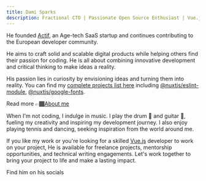 ```yaml
---
title: Dami Sparks
description: Fractional CTO | Passionate Open Source Enthusiast | Vue.js & Nuxt Fullstack Developer | Mentor | Technical Writer
---
```


He founded [Actif](https://www.actif.online/), an Age-tech SaaS startup and continues contributing to the European developer community.

He aims to craft solid and scalable digital products while helping others find their passion for coding. He is all about combining innovative development and critical thinking to make ideas a reality.

His passion lies in curiosity by envisioning ideas and turning them into reality. You can find my [complete projects list here](/projects) including [@nuxtjs/eslint-module](https://github.com/nuxt-modules/eslint), [@nuxtjs/google-fonts](https://github.com/nuxt-modules/google-fonts).

Read more 👉🏾[About me](/about)

When I'm not coding, I indulge in music. I play the drum 🥁 and guitar 🎸, fueling my creativity and inspiring my development journey. I also enjoy playing tennis and dancing, seeking inspiration from the world around me.

If you like my work or you're looking for a skilled [Vue.js](https://vuejs.org) developer to work on your project, He is available for freelance projects, mentorship opportunities, and technical writing engagements. Let's work together to bring your project to life and make a lasting impact.

Find him on his socials
